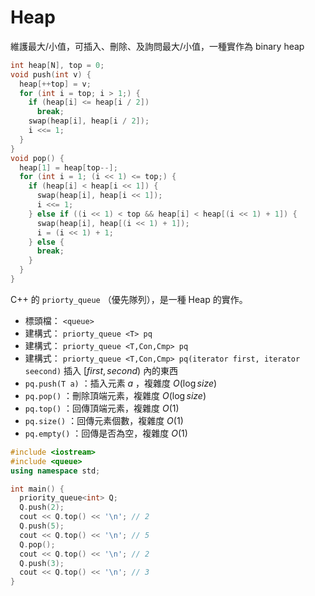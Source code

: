 # Heap

維護最大/小值，可插入、刪除、及詢問最大/小值，一種實作為 binary heap

```cpp
int heap[N], top = 0;
void push(int v) {
  heap[++top] = v;
  for (int i = top; i > 1;) {
    if (heap[i] <= heap[i / 2])
      break;
    swap(heap[i], heap[i / 2]);
    i <<= 1;
  }
}
void pop() {
  heap[1] = heap[top--];
  for (int i = 1; (i << 1) <= top;) {
    if (heap[i] < heap[i << 1]) {
      swap(heap[i], heap[i << 1]);
      i <<= 1;
    } else if ((i << 1) < top && heap[i] < heap[(i << 1) + 1]) {
      swap(heap[i], heap[(i << 1) + 1]);
      i = (i << 1) + 1;
    } else {
      break;
    }
  }
}
```

C++ 的 `priorty_queue` （優先隊列），是一種 Heap 的實作。

- 標頭檔： `<queue>` 
- 建構式： `priorty_queue <T> pq` 
- 建構式： `priorty_queue <T,Con,Cmp> pq` 
- 建構式： `priorty_queue <T,Con,Cmp> pq(iterator first, iterator seecond)` 插入 $[first,second)$ 內的東西
-  `pq.push(T a)` ：插入元素 $a$ ，複雜度 $O(\log size)$ 
-  `pq.pop()` ：刪除頂端元素，複雜度 $O(\log size)$ 
-  `pq.top()` ：回傳頂端元素，複雜度 $O(1)$ 
-  `pq.size()` ：回傳元素個數，複雜度 $O(1)$ 
-  `pq.empty()` ：回傳是否為空，複雜度 $O(1)$ 

```cpp
#include <iostream>
#include <queue>
using namespace std;

int main() {
  priority_queue<int> Q;
  Q.push(2);
  cout << Q.top() << '\n'; // 2
  Q.push(5);
  cout << Q.top() << '\n'; // 5
  Q.pop();
  cout << Q.top() << '\n'; // 2
  Q.push(3);
  cout << Q.top() << '\n'; // 3
}
```
